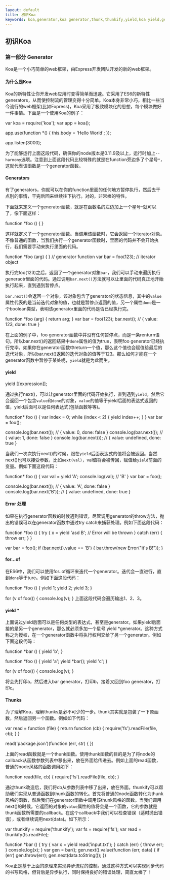 ```yaml
---
layout: default
title: 初识Koa
keywords: koa,generator,koa generator,thunk,thunkify,yield,koa yield,generator yield,koa thunk,koa原理
---
```


## 初识Koa

### 第一部分 Generator

Koa是一个小巧简单的web框架，由Express开发团队开发的新的web框架。

#### 为什么是Koa

Koa的新特性让你开发web应用时变得简单而迅速。它采用了ES6的新特性generators，从而使控制流的管理变得十分简单。Koa本身非常小巧，相比一些当今流行的web框架(比如Express)，Koa采用了极致模块化的思想，每个模块做好一件事情。下面是一个使用Koa的例子：


  var koa = require('koa');
  var app = koa();

  app.use(function *() {
    this.body = 'Hello World';
  });

  app.listen(3000);


为了能够运行上面这段代码，确保你的node版本是0.11.9及以上，运行时加上`--harmony`选项。注意到上面这段代码比较特殊的就是在function旁边多了个星号`*`，这就代表该函数是一个generator函数。

#### Generators

有了generators，你就可以在你的function里面的任何地方暂停执行，然后去干点别的事情，干完后回来继续往下执行。对的，非常棒的特性。

下面就来定义一个generator函数，就是在函数名的左边加上一个星号`*`就可以了，像下面这样：


  function *foo () { }


这样就定义了一个generator函数。当调用该函数时，它会返回一个iterator对象。不像普通的函数，当我们执行一个generator函数时，里面的代码并不会开始执行，我们需要手动来执行里面的代码。


  function *foo (arg) { }  // generator function
  var bar = foo(123);      // iterator  object

执行完foo(123)之后，返回了一个generator对象`bar`，我们可以手动来遍历执行generaotr里面的代码。通过调用`bar.next()`方法就可以让里面的代码真正地开始执行起来，直到遇到暂停点。

`bar.next()`会返回一个对象，该对象包含了generator的状态信息，其中的`value`属性代表的是当前迭代对象的值，也就是暂停点返回的值，另一个属性`done`是一个boolean类型，表明该generator里面的代码是否已经执行完。


  function *foo (arg) { return arg; }
  var bar = foo(123);
  bar.next();          // { value: 123, done: true }

在上面的例子中，foo generator函数中并没有任何暂停点，而是一条renturn语句。所以bar.next()的返回结果中`done`属性的值为true，表明foo generator已经执行完毕。如果你在generator函数中return一个值，那么这个值也会赋值给最后的迭代对象，所以bar.next()返回的迭代对象的值等于123。那么如何才能在一个generator函数中暂停于某处呢，`yield`就是为此而生。

#### yield


  yield [[expression]];


通过执行next()，可以让generator里面的代码开始执行，直到遇到`yield`。然后它会返回一个包含`value`和`done`的对象，`value`的值等于yield后面的表达式返回的值，yield后面可以是任何表达式(包括函数等等)。


  function* foo () {
    var index = 0;
    while (index < 2) {
      yield index++;
    }
  }
  var bar =  foo();

  console.log(bar.next());    // { value: 0, done: false }
  console.log(bar.next());    // { value: 1, done: false }
  console.log(bar.next());    // { value: undefined, done: true }


当我们一次次执行next()的时候，跟在`yield`后面表达式的值将会被返回。当然next()也可以接受参数，比如`next(val)`，val值将会被传回，赋值给`yield`前面的变量。例如下面这段代码：


  function* foo () {
    var val = yield 'A';
    console.log(val);           // 'B'
  }
  var bar =  foo();

  console.log(bar.next());    // { value: 'A', done: false }
  console.log(bar.next('B')); // { value: undefined, done: true }

#### Error 处理

如果在执行generator函数的时候遇到错误，尽管调用generator的throw方法，抛出的错误可以在generator函数中通过try catch来捕获处理。例如下面这段代码：

  function *foo () {
    try {
      x = yield 'asd B';   // Error will be thrown
    } catch (err) {
      throw err;
    }
  }

  var bar =  foo();
  if (bar.next().value == 'B') {
    bar.throw(new Error("it's B!"));
  }

#### for...of

在ES6中，我们可以使用for..of循环来迭代一个generator。迭代会一直进行，直到`done`等于ture。例如下面这段代码：

  function *foo () {
    yield 1;
    yield 2;
    yield 3;
  }

  for (v of foo()) {
    console.log(v);
  }
上面这段代码会遍历输出1、2、3。

#### yield *

上面说过yield后面可以是任何类型的表达式，甚至是generator。如果yield后面接的是另一个generator，那么就必须多加一个星号 yield *generator。这种方式称之为授权，在一个generator函数中将执行权利交给了另一个generator。例如下面这段代码：

  function *bar () {
    yield 'b';
  }

  function *foo () {
    yield 'a';
    yield *bar();
    yield 'c';
  }

  for (v of foo()) {
    console.log(v);
  }

将会先打印a，然后进入bar generator，打印b，接着又回到foo generator，打印c。

#### Thunks

为了理解Koa，理解thunks是必不可少的一步。thunk其实就是包装了一下原函数，然后返回另一个函数。例如如下代码：

  var read = function (file) {
    return function (cb) {
      require('fs').readFile(file, cb);
    }
  }

  read('package.json')(function (err, str) { })

上面的read函数就是一个thunk函数。使用thunk函数的目的是为了将node的callback从函数参数列表中移出来，放在外面给传进去。例如上面的read函数，普通的node风格的函数调用如下：

  function read(file, cb) {
      require('fs').readFile(file, cb);
  }

通过thunk改造后，我们将cb从参数列表中移了出来，放在外面。thunkify可以帮助我们实现从普通函数到thunk函数的转化。首先将普通的node函数转化为thunk风格的函数，然后我们在generator函数中调用该thunk风格的函数。当我们调用next()的时候，它返回的对象的`value`属性的值将会是一个函数，它的参数就是thunk函数所需要的callback。在这个callback中我们可以检查错误（适时抛出错误），或者继续调用next(data)。如下所示：

  var thunkify = require('thunkify');
  var fs = require('fs');
  var read = thunkify(fs.readFile);

  function *bar () {
    try {
      var x = yield read('input.txt');
    } catch (err) {
      throw err;
    }
    console.log(x);
  }
  var gen = bar();
  gen.next().value(function (err, data) {
    if (err) gen.throw(err);
    gen.next(data.toString());
  })
  
Koa正是基于上面的原理来实现异步流程的控制。通过这种方式可以实现同步代码的书写风格，但背后是异步执行，同时保持良好的错误处理，简直太棒了！
